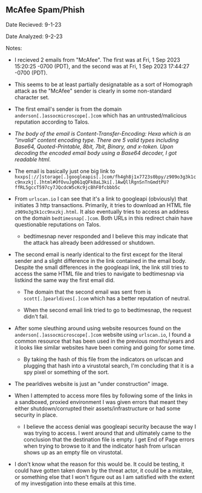 ## McAfee Spam/Phish

Date Recieved: 9-1-23

Date Analyzed: 9-2-23

Notes:

* I recieved 2 emails from "McAfee". The first was at Fri, 1 Sep 2023 15:20:25 -0700 (PDT), and the second was at Fri, 1 Sep 2023 17:44:27 -0700 (PDT).

* This seems to be at least partially designatable as a sort of Homograph attack as the "McAfee" sender is clearly in some non-standard character set.

* The first email's sender is from the domain `anderson[.]assocmicroscope[.]com` which has an untrusted/malicious reputation according to Talos.

* *The body of the email is Content-Transfer-Encoding: Hexa which is an "invalid" content encoding type. There are 5 valid types including Base64, Quoted-Printable, 8bit, 7bit, Binary, and x-token. Upon decoding the encoded email body using a Base64 decoder, I got readable html.*

* The email is basically just one big link to `hxxps[://]storage[.]googleapis[.]com/fh4gh8j1x7723s0bpy/z909o3g3k1cc9nxzkj[.]html#OfOvuJg061qQFk8aL3ki[.]AwQllRgnSnTnGmdtPU?ffRL5gccT597cy7JQcdcW5cKc9jcBhF0fcbbb5c`

* From `urlscan.io` I can see that it's a link to googleapi (obviously) that initiates 3 http transactions. Primarily, it tries to download an HTML file `z909o3g3k1cc9nxzkj.html`. It also eventually tries to access an address on the domain `bedtimesnap[.]com`. Both URLs in this redirect chain have questionable reputations on Talos.

    * bedtimesnap never responded and I believe this may indicate that the attack has already been addressed or shutdown.

* The second email is nearly identical to the first except for the literal sender and a slight difference in the link contained in the email body. Despite the small differences in the googleapi link, the link still tries to access the same HTML file and tries to navigate to bedtimesnap via listkind the same way the first email did.

    * The domain that the second email was sent from is `scott[.]pearldives[.]com` which has a better reputation of neutral.

    * When the second email link tried to go to bedtimesnap, the request didn't fail.

* After some sleuthing around using website resources found on the `anderson[.]assocmicroscope[.]com` website using `urlscan.io`, I found a common resource that has been used in the previous months/years and it looks like similar websites have been coming and going for some time.

    * By taking the hash of this file from the indicators on urlscan and plugging that hash into a virustotal search, I'm concluding that it is a spy pixel or something of the sort.

* The pearldives website is just an "under construction" image.

* When I attempted to access more files by following some of the links in a sandboxed, proxied environment I was given errors that meant they either shutdown/corrupted their assets/infrastructure or had some security in place.

    * I believe the access denial was googleapi security because the way I was trying to access. I went around that and ultimately came to the conclusion that the destination file is empty. I get End of Page errors when trying to browse to it and the indicator hash from urlscan shows up as an empty file on virustotal.

* I don't know what the reason for this would be. It could be testing, it could have gotten taken down by the threat actor, it could be a mistake, or something else that I won't figure out as I am satisfied with the extent of my investigation into these emails at this time.